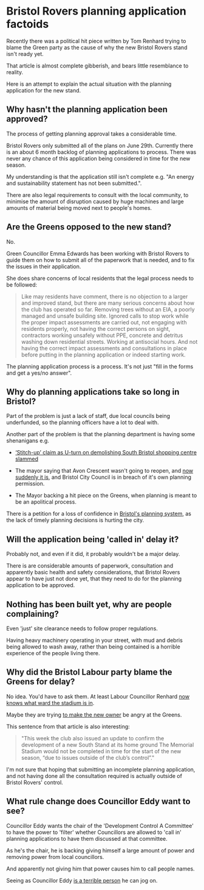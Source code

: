 
# Bristol Rovers planning application factoids

Recently there was a political hit piece written by Tom Renhard trying to blame the Green party as the cause of why the new Bristol Rovers stand isn't ready yet.

That article is almost complete gibberish, and bears little resemblance to reality.

Here is an attempt to explain the actual situation with the planning application for the new stand.

## Why hasn't the planning application been approved?

The process of getting planning approval takes a considerable time.

Bristol Rovers only submitted all of the plans on June 29th. Currently there is an about 6 month backlog of planning applications to process. There was never any chance of this application being considered in time for the new season.

My understanding is that the application still isn't complete e.g. "An energy and sustainability statement has not been submitted.".

There are also legal requirements to consult with the local community, to minimise the amount of disruption caused by huge machines and large amounts of material being moved next to people's homes.


## Are the Greens opposed to the new stand?

No.

Green Councillor Emma Edwards has been working with Bristol Rovers to guide them on how to submit all of the paperwork that is needed, and to fix the issues in their application.

She does share concerns of local residents that the legal process needs to be followed:

> Like may residents have comment, there is no objection to a larger and improved stand, but there are many serious concerns about how the club has operated so far. Removing trees without an  EIA, a poorly managed and unsafe building site. Ignored calls to stop work while the proper impact assessments are carried out, not engaging with residents properly, not having the correct persons on sight, contractors working unsafely without PPE, concrete and detritus washing down residential streets. Working at antisocial hours. And not having the correct impact assessments and consultations in place before putting in the planning application or indeed starting work.

The planning application process is a process. It's not just "fill in the forms and get a yes/no answer".

## Why do planning applications take so long in Bristol?

Part of the problem is just a lack of staff, due local councils being underfunded, so the planning officers have a lot to deal with.

Another part of the problem is that the planning department is having some shenanigans e.g.

* [‘Stitch-up’ claim as U-turn on demolishing South Bristol shopping centre slammed](https://www.bristolpost.co.uk/news/bristol-news/stitch-up-claim-u-turn-8580487)

* The mayor saying that Avon Crescent wasn't going to reopen, and [now suddenly it is](https://www.bristol247.com/news-and-features/news/disappointment-plans-reopen-road-cars/), and Bristol City Council is in breach of it's own planning permission.

* The Mayor backing a hit piece on the Greens, when planning is meant to be an apolitical process.

There is a petition for a loss of confidence in [Bristol's planning system](https://you.38degrees.org.uk/petitions/loss-of-confidence-in-bristol-s-planning-system), as the lack of timely planning decisions is hurting the city.


## Will the application being 'called in' delay it?

Probably not, and even if it did, it probably wouldn't be a major delay.

There is are considerable amounts of paperwork, consultation and apparently basic health and safety considerations, that Bristol Rovers appear to have just not done yet, that they need to do for the planning application to be approved.


## Nothing has been built yet, why are people complaining?

Even 'just' site clearance needs to follow proper regulations.

Having heavy machinery operating in your street, with mud and debris being allowed to wash away, rather than being contained is a horrible experience of the people living there.


## Why did the Bristol Labour party blame the Greens for delay?

No idea. You'd have to ask them. At least Labour Councillor Renhard [now knows what ward the stadium is in](https://twitter.com/bristol_pip/status/1690334848785797120).

Maybe they are trying [to make the new owner](https://www.business-live.co.uk/retail-consumer/bristol-rovers-confirm-new-ownership-27458321) be angry at the Greens.

This sentence from that article is also interesting:

> "This week the club also issued an update to confirm the development of a new South Stand at its home ground The Memorial Stadium would not be completed in time for the start of the new season, “due to issues outside of the club’s control”."

I'm not sure that hoping that submitting an incomplete planning application, and not having done all the consultation required is actually outside of Bristol Rovers' control.


## What rule change does Councillor Eddy want to see?

Councillor Eddy wants the chair of the 'Development Control A Committee' to have the power to 'filter' whether Councillors are allowed to 'call in' planning applications to have them discussed at that committee.

As he's the chair, he is backing giving himself a large amount of power and removing power from local councillors.

And apparently not giving him that power causes him to call people names.

Seeing as Councillor Eddy [is a terrible person](https://metro.co.uk/2020/06/09/edward-colston-was-hero-says-golliwog-loving-bristol-councillor-12827969/) he can jog on.





